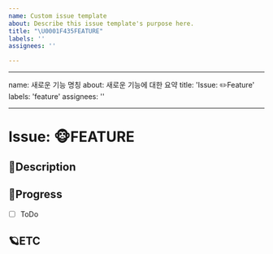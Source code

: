```yaml
---
name: Custom issue template
about: Describe this issue template's purpose here.
title: "\U0001F435FEATURE"
labels: ''
assignees: ''

---
```


---
name: 새로운 기능 명칭
about: 새로운 기능에 대한 요약
title: 'Issue: ✏️Feature'
labels: 'feature'
assignees: ''

---

# Issue: 🐵FEATURE

## 🎈Description
<!-- 설명을 작성하시오. -->

## 🎹Progress
- [ ] ToDo

## 🪐ETC
<!-- 비고 -->
